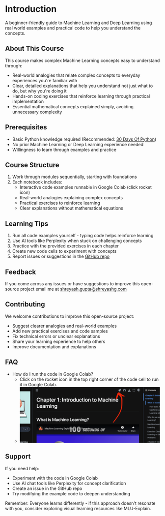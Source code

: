 # Introduction

A beginner-friendly guide to Machine Learning and Deep Learning using real world examples and practical code to help you understand the concepts.

## About This Course

This course makes complex Machine Learning concepts easy to understand through:
- Real-world analogies that relate complex concepts to everyday experiences you're familiar with
- Clear, detailed explanations that help you understand not just what to do, but why you're doing it
- Hands-on coding exercises that reinforce learning through practical implementation
- Essential mathematical concepts explained simply, avoiding unnecessary complexity

## Prerequisites

- Basic Python knowledge required (Recommended: [30 Days Of Python](https://github.com/Asabeneh/30-Days-Of-Python))
- No prior Machine Learning or Deep Learning experience needed
- Willingness to learn through examples and practice

## Course Structure

1. Work through modules sequentially, starting with foundations
2. Each notebook includes:
   - Interactive code examples runnable in Google Colab (click rocket icon)
   - Real-world analogies explaining complex concepts
   - Practical exercises to reinforce learning
   - Clear explanations without mathematical equations

## Learning Tips

1. Run all code examples yourself - typing code helps reinforce learning
2. Use AI tools like Perplexity when stuck on challenging concepts
3. Practice with the provided exercises in each chapter
4. Create new code cells to experiment with concepts
5. Report issues or suggestions in the [GitHub repo](https://github.com/shreyashguptas/Machine-Learning-for-Dummies)

## Feedback

If you come across any issues or have suggestions to improve this open-source project email me at shreyash.gupta@shreyashg.com

## Contributing

We welcome contributions to improve this open-source project:
- Suggest clearer analogies and real-world examples
- Add new practical exercises and code samples
- Fix technical errors or unclear explanations
- Share your learning experience to help others
- Improve documentation and explanations

## FAQ

- How do I run the code in Google Colab?
  - Click on the rocket icon in the top right corner of the code cell to run it in Google Colab.
   - ![Google Colab](images/google-colab.png)

## Support

If you need help:
- Experiment with the code in Google Colab
- Use AI chat tools like Perplexity for concept clarification
- Create an issue in the GitHub repo
- Try modifying the example code to deepen understanding

Remember: Everyone learns differently - if this approach doesn't resonate with you, consider exploring visual learning resources like MLU-Explain.
